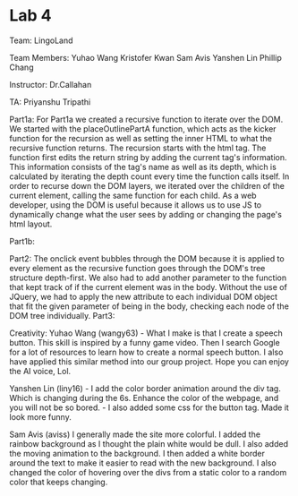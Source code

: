 # Lab 4

Team: LingoLand

Team Members:
Yuhao Wang
Kristofer Kwan
Sam Avis
Yanshen Lin
Phillip Chang

Instructor:
Dr.Callahan

TA:
Priyanshu Tripathi

Part1a:
	For Part1a we created a recursive function to iterate over the DOM. We started with the placeOutlinePartA function, which acts as the kicker function for the recursion as well as setting the inner HTML to what the recursive function returns. The recursion starts with the html tag. The function first edits the return string by adding the current tag's information. This information consists of the tag's name as well as its depth, which is calculated by iterating the depth count every time the function calls itself. In order to recurse down the DOM layers, we iterated over the children of the current element, calling the same function for each child. As a web developer, using the DOM is useful because it allows us to use JS to dynamically change what the user sees by adding or changing the page's html layout.

Part1b:
	
Part2:
	The onclick event bubbles through the DOM because it is applied to every element as the recursive function goes through the DOM's tree structure depth-first. We also had to add another parameter to the function that kept track of if the current element was in the body. Without the use of JQuery, we had to apply the new attribute to each individual DOM object that fit the given parameter of being in the body, checking each node of the DOM tree individually.
Part3:
	
Creativity:
Yuhao Wang (wangy63)
	- What I make is that I create a speech button. This skill is inspired by a funny game video. Then I search Google for a lot of resources to learn how to create a normal speech button. I also have applied this similar method into our group project. Hope you can enjoy the AI voice, Lol.

Yanshen Lin (liny16)
	- I add the color border animation around the div tag. Which is changing during the 6s. Enhance the color of the webpage, and you will not be so bored.
	- I also added some css for the button tag. Made it look more funny. 

Sam Avis (aviss)
	I generally made the site more colorful. 
	I added the rainbow background as I thought the plain white would be dull. I also added the moving animation to the background. 
	I then added a white border around the text to make it easier to read with the new background. 
	I also changed the color of hovering over the divs from a static color to a random color that keeps changing.
